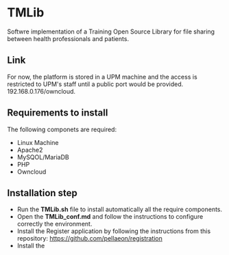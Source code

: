 # TMLib
Softwre implementation of a Training Open Source Library for file sharing between health professionals and patients. 

## Link
For now, the platform is stored in a UPM machine and the access is restricted to UPM's staff until a public port would be provided. 
192.168.0.176/owncloud.

## Requirements to install
The following componets are required:

* Linux Machine
* Apache2
* MySQOL/MariaDB
* PHP
* Owncloud

## Installation step

* Run the **TMLib.sh** file to install automatically all the require components.
* Open the **TMLib_conf.md** and follow the instructions to configure correctly the environment.
* Install the Register application by following the instructions from this repository:
https://github.com/pellaeon/registration
* Install the 
